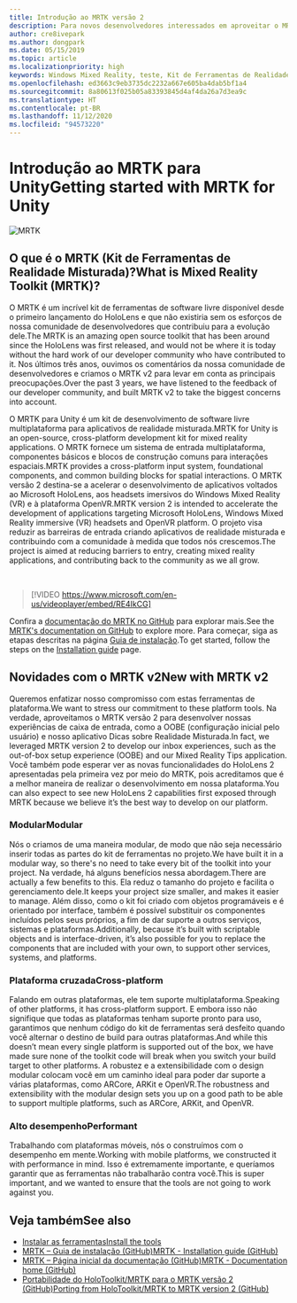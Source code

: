 ```yaml
---
title: Introdução ao MRTK versão 2
description: Para novos desenvolvedores interessados em aproveitar o MRTK
author: cre8ivepark
ms.author: dongpark
ms.date: 05/15/2019
ms.topic: article
ms.localizationpriority: high
keywords: Windows Mixed Reality, teste, Kit de Ferramentas de Realidade Misturada, MRTK versão 2, MRTK, ferramentas, SDK, HoloLens, HoloLens 2
ms.openlocfilehash: ed3663c9eb3735dc2232a667e605ba4dab5bf1a4
ms.sourcegitcommit: 8a80613f025b05a83393845d4af4da26a7d3ea9c
ms.translationtype: HT
ms.contentlocale: pt-BR
ms.lasthandoff: 11/12/2020
ms.locfileid: "94573220"
---
```

# <a name="getting-started-with-mrtk-for-unity"></a><span data-ttu-id="6fa82-104">Introdução ao MRTK para Unity</span><span class="sxs-lookup"><span data-stu-id="6fa82-104">Getting started with MRTK for Unity</span></span>
![MRTK](../../design/images/MRTK_UX_Hero.png)

## <a name="what-is-mixed-reality-toolkit-mrtk"></a><span data-ttu-id="6fa82-106">O que é o MRTK (Kit de Ferramentas de Realidade Misturada)?</span><span class="sxs-lookup"><span data-stu-id="6fa82-106">What is Mixed Reality Toolkit (MRTK)?</span></span>
<span data-ttu-id="6fa82-107">O MRTK é um incrível kit de ferramentas de software livre disponível desde o primeiro lançamento do HoloLens e que não existiria sem os esforços de nossa comunidade de desenvolvedores que contribuiu para a evolução dele.</span><span class="sxs-lookup"><span data-stu-id="6fa82-107">The MRTK is an amazing open source toolkit that has been around since the HoloLens was first released, and would not be where it is today without the hard work of our developer community who have contributed to it.</span></span> <span data-ttu-id="6fa82-108">Nos últimos três anos, ouvimos os comentários da nossa comunidade de desenvolvedores e criamos o MRTK v2 para levar em conta as principais preocupações.</span><span class="sxs-lookup"><span data-stu-id="6fa82-108">Over the past 3 years, we have listened to the feedback of our developer community, and built MRTK v2 to take the biggest concerns into account.</span></span>  

<span data-ttu-id="6fa82-109">O MRTK para Unity é um kit de desenvolvimento de software livre multiplataforma para aplicativos de realidade misturada.</span><span class="sxs-lookup"><span data-stu-id="6fa82-109">MRTK for Unity is an open-source, cross-platform development kit for mixed reality applications.</span></span> <span data-ttu-id="6fa82-110">O MRTK fornece um sistema de entrada multiplataforma, componentes básicos e blocos de construção comuns para interações espaciais.</span><span class="sxs-lookup"><span data-stu-id="6fa82-110">MRTK provides a cross-platform input system, foundational components, and common building blocks for spatial interactions.</span></span> <span data-ttu-id="6fa82-111">O MRTK versão 2 destina-se a acelerar o desenvolvimento de aplicativos voltados ao Microsoft HoloLens, aos headsets imersivos do Windows Mixed Reality (VR) e à plataforma OpenVR.</span><span class="sxs-lookup"><span data-stu-id="6fa82-111">MRTK version 2 is intended to accelerate the development of applications targeting Microsoft HoloLens, Windows Mixed Reality immersive (VR) headsets and OpenVR platform.</span></span> <span data-ttu-id="6fa82-112">O projeto visa reduzir as barreiras de entrada criando aplicativos de realidade misturada e contribuindo com a comunidade à medida que todos nós crescemos.</span><span class="sxs-lookup"><span data-stu-id="6fa82-112">The project is aimed at reducing barriers to entry, creating mixed reality applications, and contributing back to the community as we all grow.</span></span>

<br>

> [!VIDEO https://www.microsoft.com/en-us/videoplayer/embed/RE4IkCG]

<span data-ttu-id="6fa82-113">Confira a [documentação do MRTK no GitHub](https://microsoft.github.io/MixedRealityToolkit-Unity/README.html) para explorar mais.</span><span class="sxs-lookup"><span data-stu-id="6fa82-113">See the [MRTK's documentation on GitHub](https://microsoft.github.io/MixedRealityToolkit-Unity/README.html) to explore more.</span></span> <span data-ttu-id="6fa82-114">Para começar, siga as etapas descritas na página [Guia de instalação](https://microsoft.github.io/MixedRealityToolkit-Unity/Documentation/Installation.html).</span><span class="sxs-lookup"><span data-stu-id="6fa82-114">To get started, follow the steps on the [Installation guide](https://microsoft.github.io/MixedRealityToolkit-Unity/Documentation/Installation.html) page.</span></span>


## <a name="new-with-mrtk-v2"></a><span data-ttu-id="6fa82-115">Novidades com o MRTK v2</span><span class="sxs-lookup"><span data-stu-id="6fa82-115">New with MRTK v2</span></span>
<span data-ttu-id="6fa82-116">Queremos enfatizar nosso compromisso com estas ferramentas de plataforma.</span><span class="sxs-lookup"><span data-stu-id="6fa82-116">We want to stress our commitment to these platform tools.</span></span>  <span data-ttu-id="6fa82-117">Na verdade, aproveitamos o MRTK versão 2 para desenvolver nossas experiências de caixa de entrada, como a OOBE (configuração inicial pelo usuário) e nosso aplicativo Dicas sobre Realidade Misturada.</span><span class="sxs-lookup"><span data-stu-id="6fa82-117">In fact, we leveraged MRTK version 2 to develop our inbox experiences, such as the out-of-box setup experience (OOBE) and our Mixed Reality Tips application.</span></span> <span data-ttu-id="6fa82-118">Você também pode esperar ver as novas funcionalidades do HoloLens 2 apresentadas pela primeira vez por meio do MRTK, pois acreditamos que é a melhor maneira de realizar o desenvolvimento em nossa plataforma.</span><span class="sxs-lookup"><span data-stu-id="6fa82-118">You can also expect to see new HoloLens 2 capabilities first exposed through MRTK because we believe it’s the best way to develop on our platform.</span></span> 

### <a name="modular"></a><span data-ttu-id="6fa82-119">Modular</span><span class="sxs-lookup"><span data-stu-id="6fa82-119">Modular</span></span>
<span data-ttu-id="6fa82-120">Nós o criamos de uma maneira modular, de modo que não seja necessário inserir todas as partes do kit de ferramentas no projeto.</span><span class="sxs-lookup"><span data-stu-id="6fa82-120">We have built it in a modular way, so there's no need to take every bit of the toolkit into your project.</span></span>  <span data-ttu-id="6fa82-121">Na verdade, há alguns benefícios nessa abordagem.</span><span class="sxs-lookup"><span data-stu-id="6fa82-121">There are actually a few benefits to this.</span></span>  <span data-ttu-id="6fa82-122">Ela reduz o tamanho do projeto e facilita o gerenciamento dele.</span><span class="sxs-lookup"><span data-stu-id="6fa82-122">It keeps your project size smaller, and makes it easier to manage.</span></span>  <span data-ttu-id="6fa82-123">Além disso, como o kit foi criado com objetos programáveis e é orientado por interface, também é possível substituir os componentes incluídos pelos seus próprios, a fim de dar suporte a outros serviços, sistemas e plataformas.</span><span class="sxs-lookup"><span data-stu-id="6fa82-123">Additionally, because it’s built with scriptable objects and is interface-driven, it’s also possible for you to replace the components that are included with your own, to support other services, systems, and platforms.</span></span>

### <a name="cross-platform"></a><span data-ttu-id="6fa82-124">Plataforma cruzada</span><span class="sxs-lookup"><span data-stu-id="6fa82-124">Cross-platform</span></span>
<span data-ttu-id="6fa82-125">Falando em outras plataformas, ele tem suporte multiplataforma.</span><span class="sxs-lookup"><span data-stu-id="6fa82-125">Speaking of other platforms, it has cross-platform support.</span></span>  <span data-ttu-id="6fa82-126">E embora isso não signifique que todas as plataformas tenham suporte pronto para uso, garantimos que nenhum código do kit de ferramentas será desfeito quando você alternar o destino de build para outras plataformas.</span><span class="sxs-lookup"><span data-stu-id="6fa82-126">And while this doesn’t mean every single platform is supported out of the box, we have made sure none of the toolkit code will break when you switch your build target to other platforms.</span></span>  <span data-ttu-id="6fa82-127">A robustez e a extensibilidade com o design modular colocam você em um caminho ideal para poder dar suporte a várias plataformas, como ARCore, ARKit e OpenVR.</span><span class="sxs-lookup"><span data-stu-id="6fa82-127">The robustness and extensibility with the modular design sets you up on a good path to be able to support multiple platforms, such as ARCore, ARKit, and OpenVR.</span></span>

### <a name="performant"></a><span data-ttu-id="6fa82-128">Alto desempenho</span><span class="sxs-lookup"><span data-stu-id="6fa82-128">Performant</span></span>
<span data-ttu-id="6fa82-129">Trabalhando com plataformas móveis, nós o construímos com o desempenho em mente.</span><span class="sxs-lookup"><span data-stu-id="6fa82-129">Working with mobile platforms, we constructed it with performance in mind.</span></span>  <span data-ttu-id="6fa82-130">Isso é extremamente importante, e queríamos garantir que as ferramentas não trabalharão contra você.</span><span class="sxs-lookup"><span data-stu-id="6fa82-130">This is super important, and we wanted to ensure that the tools are not going to work against you.</span></span>

## <a name="see-also"></a><span data-ttu-id="6fa82-131">Veja também</span><span class="sxs-lookup"><span data-stu-id="6fa82-131">See also</span></span>
* [<span data-ttu-id="6fa82-132">Instalar as ferramentas</span><span class="sxs-lookup"><span data-stu-id="6fa82-132">Install the tools</span></span>](../install-the-tools.md)
* [<span data-ttu-id="6fa82-133">MRTK – Guia de instalação (GitHub)</span><span class="sxs-lookup"><span data-stu-id="6fa82-133">MRTK - Installation guide (GitHub)</span></span>](https://microsoft.github.io/MixedRealityToolkit-Unity/Documentation/Installation.html)
* [<span data-ttu-id="6fa82-134">MRTK – Página inicial da documentação (GitHub)</span><span class="sxs-lookup"><span data-stu-id="6fa82-134">MRTK - Documentation home (GitHub)</span></span>](https://microsoft.github.io/MixedRealityToolkit-Unity/README.html)
* [<span data-ttu-id="6fa82-135">Portabilidade do HoloToolkit/MRTK para o MRTK versão 2 (GitHub)</span><span class="sxs-lookup"><span data-stu-id="6fa82-135">Porting from HoloToolkit/MRTK to MRTK version 2 (GitHub)</span></span>](https://microsoft.github.io/MixedRealityToolkit-Unity/Documentation/HTKToMRTKPortingGuide.html)
